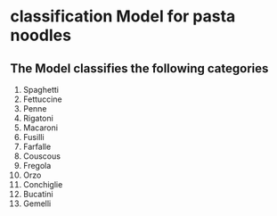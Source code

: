 # classification Model for pasta noodles 

## The Model classifies the following categories
1. Spaghetti
2. Fettuccine
3. Penne
4. Rigatoni
5. Macaroni
6. Fusilli
7. Farfalle
8. Couscous
9. Fregola
10. Orzo
11. Conchiglie
12. Bucatini
13. Gemelli
